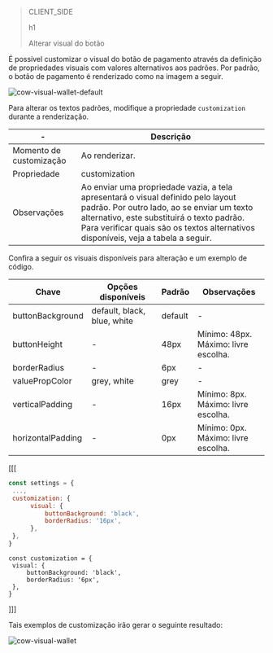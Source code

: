 > CLIENT_SIDE
>
> h1
>
> Alterar visual do botão

É possível customizar o visual do botão de pagamento através da definição de propriedades visuais com valores alternativos aos padrões. Por padrão, o botão de pagamento é renderizado como na imagem a seguir.

![cow-visual-wallet-default](cow/cow-visual-wallet-default.pt.jpg)

Para alterar os textos padrões, modifique a propriedade `customization` durante a renderização.

| - | Descrição |
| --- |--- | 
| Momento de customização | Ao renderizar. |
| Propriedade | customization |
| Observações | Ao enviar uma propriedade vazia, a tela apresentará o visual definido pelo layout padrão. Por outro lado, ao se enviar um texto alternativo, este substituirá o texto padrão. Para verificar quais são os textos alternativos disponíveis, veja a tabela a seguir. |

Confira a seguir os visuais disponíveis para alteração e um exemplo de código.

| Chave | Opções disponíveis | Padrão | Observações |
| --- |--- | --- | --- | 
| buttonBackground | default, black, blue, white | default | - |
| buttonHeight | - | 48px | Mínimo: 48px. <br> Máximo: livre escolha. |
| borderRadius | - | 6px | - |
| valuePropColor | grey, white| grey | - |
| verticalPadding | - | 16px | Mínimo: 8px. <br> Máximo: livre escolha. |
| horizontalPadding | - | 0px | Mínimo: 0px. <br> Máximo: livre escolha. |

[[[
```Javascript
const settings = {
 ...,
 customization: {
      visual: {
          buttonBackground: 'black',
          borderRadius: '16px',
      },
 },
}
```
```react-jsx
const customization = {
 visual: {
     buttonBackground: 'black',
     borderRadius: '6px',
 },
}
```
]]]

Tais exemplos de customização irão gerar o seguinte resultado:

![cow-visual-wallet](cow/cow-visual-wallet.pt.jpg)